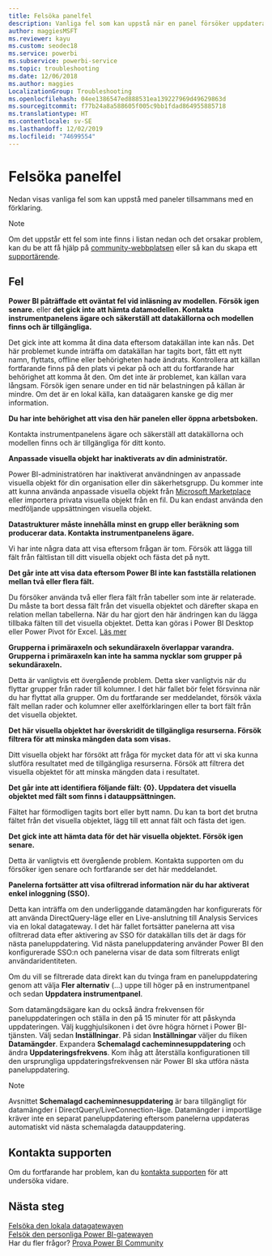 ```yaml
---
title: Felsöka panelfel
description: Vanliga fel som kan uppstå när en panel försöker uppdatera i Power BI
author: maggiesMSFT
ms.reviewer: kayu
ms.custom: seodec18
ms.service: powerbi
ms.subservice: powerbi-service
ms.topic: troubleshooting
ms.date: 12/06/2018
ms.author: maggies
LocalizationGroup: Troubleshooting
ms.openlocfilehash: 04ee1386547ed888531ea139227969d49629863d
ms.sourcegitcommit: f77b24a8a588605f005c9bb1fdad864955885718
ms.translationtype: HT
ms.contentlocale: sv-SE
ms.lasthandoff: 12/02/2019
ms.locfileid: "74699554"
---
```

# <a name="troubleshooting-tile-errors"></a>Felsöka panelfel
Nedan visas vanliga fel som kan uppstå med paneler tillsammans med en förklaring.

> [!NOTE]
> Om det uppstår ett fel som inte finns i listan nedan och det orsakar problem, kan du be att få hjälp på [community-webbplatsen](https://community.powerbi.com/) eller så kan du skapa ett [supportärende](https://powerbi.microsoft.com/support/).
> 
> 

## <a name="errors"></a>Fel
**Power BI påträffade ett oväntat fel vid inläsning av modellen. Försök igen senare.**
eller **det gick inte att hämta datamodellen. Kontakta instrumentpanelens ägare och säkerställ att datakällorna och modellen finns och är tillgängliga.**

Det gick inte att komma åt dina data eftersom datakällan inte kan nås. Det här problemet kunde inträffa om datakällan har tagits bort, fått ett nytt namn, flyttats, offline eller behörigheten hade ändrats. Kontrollera att källan fortfarande finns på den plats vi pekar på och att du fortfarande har behörighet att komma åt den. Om det inte är problemet, kan källan vara långsam. Försök igen senare under en tid när belastningen på källan är mindre. Om det är en lokal källa, kan dataägaren kanske ge dig mer information.

**Du har inte behörighet att visa den här panelen eller öppna arbetsboken.**

Kontakta instrumentpanelens ägare och säkerställ att datakällorna och modellen finns och är tillgängliga för ditt konto.

**Anpassade visuella objekt har inaktiverats av din administratör.**

Power BI-administratören har inaktiverat användningen av anpassade visuella objekt för din organisation eller din säkerhetsgrupp. Du kommer inte att kunna använda anpassade visuella objekt från [Microsoft Marketplace](https://appsource.microsoft.com/marketplace/apps?page=1&product=power-bi-visuals) eller importera privata visuella objekt från en fil. Du kan endast använda den medföljande uppsättningen visuella objekt.


**Datastrukturer måste innehålla minst en grupp eller beräkning som producerar data. Kontakta instrumentpanelens ägare.**

Vi har inte några data att visa eftersom frågan är tom. Försök att lägga till fält från fältlistan till ditt visuella objekt och fästa det på nytt.

**Det går inte att visa data eftersom Power BI inte kan fastställa relationen mellan två eller flera fält.**

Du försöker använda två eller flera fält från tabeller som inte är relaterade. Du måste ta bort dessa fält från det visuella objektet och därefter skapa en relation mellan tabellerna. När du har gjort den här ändringen kan du lägga tillbaka fälten till det visuella objektet. Detta kan göras i Power BI Desktop eller Power Pivot för Excel. [Läs mer](desktop-create-and-manage-relationships.md)

**Grupperna i primäraxeln och sekundäraxeln överlappar varandra. Grupperna i primäraxeln kan inte ha samma nycklar som grupper på sekundäraxeln.**

Detta är vanligtvis ett övergående problem. Detta sker vanligtvis när du flyttar grupper från rader till kolumner. I det här fallet bör felet försvinna när du har flyttat alla grupper. Om du fortfarande ser meddelandet, försök växla fält mellan rader och kolumner eller axelförklaringen eller ta bort fält från det visuella objektet.  

**Det här visuella objektet har överskridit de tillgängliga resurserna. Försök filtrera för att minska mängden data som visas.**

Ditt visuella objekt har försökt att fråga för mycket data för att vi ska kunna slutföra resultatet med de tillgängliga resurserna. Försök att filtrera det visuella objektet för att minska mängden data i resultatet.

**Det går inte att identifiera följande fält: {0}. Uppdatera det visuella objektet med fält som finns i datauppsättningen.**

Fältet har förmodligen tagits bort eller bytt namn. Du kan ta bort det brutna fältet från det visuella objektet, lägg till ett annat fält och fästa det igen.

**Det gick inte att hämta data för det här visuella objektet. Försök igen senare.**

Detta är vanligtvis ett övergående problem. Kontakta supporten om du försöker igen senare och fortfarande ser det här meddelandet.

**Panelerna fortsätter att visa ofiltrerad information när du har aktiverat enkel inloggning (SSO).**

Detta kan inträffa om den underliggande datamängden har konfigurerats för att använda DirectQuery-läge eller en Live-anslutning till Analysis Services via en lokal datagateway. I det här fallet fortsätter panelerna att visa ofiltrerad data efter aktivering av SSO för datakällan tills det är dags för nästa paneluppdatering. Vid nästa paneluppdatering använder Power BI den konfigurerade SSO:n och panelerna visar de data som filtrerats enligt användaridentiteten. 

Om du vill se filtrerade data direkt kan du tvinga fram en paneluppdatering genom att välja **Fler alternativ** (...) uppe till höger på en instrumentpanel och sedan **Uppdatera instrumentpanel**.

Som datamängdsägare kan du också ändra frekvensen för paneluppdateringen och ställa in den på 15 minuter för att påskynda uppdateringen. Välj kugghjulsikonen i det övre högra hörnet i Power BI-tjänsten. Välj sedan **Inställningar**. På sidan **Inställningar** väljer du fliken **Datamängder**. Expandera **Schemalagd cacheminnesuppdatering** och ändra **Uppdateringsfrekvens**. Kom ihåg att återställa konfigurationen till den ursprungliga uppdateringsfrekvensen när Power BI ska utföra nästa paneluppdatering.

> [!NOTE]
> Avsnittet **Schemalagd cacheminnesuppdatering** är bara tillgängligt för datamängder i DirectQuery/LiveConnection-läge. Datamängder i importläge kräver inte en separat paneluppdatering eftersom panelerna uppdateras automatiskt vid nästa schemalagda datauppdatering.

## <a name="contact-support"></a>Kontakta supporten
Om du fortfarande har problem, kan du [kontakta supporten](https://support.powerbi.com) för att undersöka vidare.

## <a name="next-steps"></a>Nästa steg
[Felsöka den lokala datagatewayen](service-gateway-onprem-tshoot.md)  
[Felsök den personliga Power BI-gatewayen](service-admin-troubleshooting-power-bi-personal-gateway.md)  
Har du fler frågor? [Prova Power BI Community](https://community.powerbi.com/)

